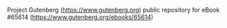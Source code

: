 Project Gutenberg (https://www.gutenberg.org) public repository for
eBook #65614 (https://www.gutenberg.org/ebooks/65614)
